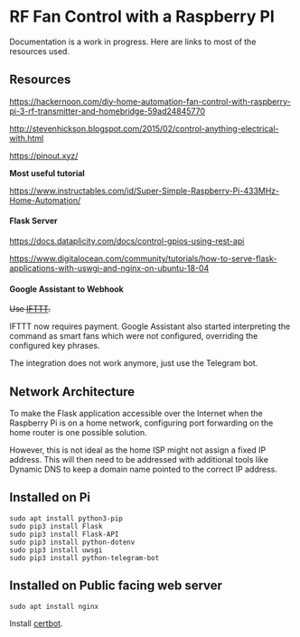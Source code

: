 # RF Fan Control with a Raspberry PI

Documentation is a work in progress. Here are links to most of the resources used.

## Resources
https://hackernoon.com/diy-home-automation-fan-control-with-raspberry-pi-3-rf-transmitter-and-homebridge-59ad24845770

http://stevenhickson.blogspot.com/2015/02/control-anything-electrical-with.html

https://pinout.xyz/

**Most useful tutorial**

https://www.instructables.com/id/Super-Simple-Raspberry-Pi-433MHz-Home-Automation/

#### Flask Server

https://docs.dataplicity.com/docs/control-gpios-using-rest-api

https://www.digitalocean.com/community/tutorials/how-to-serve-flask-applications-with-uswgi-and-nginx-on-ubuntu-18-04

#### Google Assistant to Webhook

~~Use [IFTTT](https://ifttt.com).~~

IFTTT now requires payment.
Google Assistant also started interpreting the command as smart fans which were not configured, overriding the configured key phrases.

The integration does not work anymore, just use the Telegram bot.

## Network Architecture

To make the Flask application accessible over the Internet when the Raspberry Pi is on a home network, configuring port forwarding on the home router is one possible solution.

However, this is not ideal as the home ISP might not assign a fixed IP address. This will then need to be addressed with additional tools like Dynamic DNS to keep a domain name pointed to the correct IP address.

## Installed on Pi

```
sudo apt install python3-pip
sudo pip3 install Flask
sudo pip3 install Flask-API
sudo pip3 install python-dotenv
sudo pip3 install uwsgi
sudo pip3 install python-telegram-bot
```

## Installed on Public facing web server

```
sudo apt install nginx
```

Install [certbot](https://certbot.eff.org/lets-encrypt/ubuntubionic-nginx.html).


